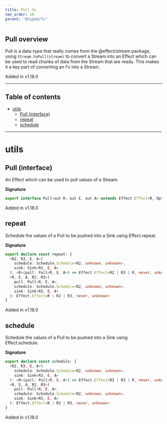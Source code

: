 ```yaml
---
title: Pull.ts
nav_order: 10
parent: "@typed/fx"
---
```


## Pull overview

Pull is a data-type that really comes from the @effect/stream package, using
`Stream.toPull(stream)` to convert a Stream into an Effect which can be used
to read chunks of data from the Stream that are ready. This makes it a key part
of converting an Fx into a Stream.

Added in v1.18.0

---

<h2 class="text-delta">Table of contents</h2>

- [utils](#utils)
  - [Pull (interface)](#pull-interface)
  - [repeat](#repeat)
  - [schedule](#schedule)

---

# utils

## Pull (interface)

An Effect which can be used to pull values of a Stream.

**Signature**

```ts
export interface Pull<out R, out E, out A> extends Effect.Effect<R, Option.Option<E>, Chunk.Chunk<A>> {}
```

Added in v1.18.0

## repeat

Schedule the values of a Pull to be pushed into a Sink
using Effect.repeat.

**Signature**

```ts
export declare const repeat: {
  <R2, R3, E, A>(
    schedule: Schedule.Schedule<R2, unknown, unknown>,
    sink: Sink<R3, E, A>
  ): <R>(pull: Pull<R, E, A>) => Effect.Effect<R2 | R3 | R, never, unknown>
  <R, E, A, R2, R3>(
    pull: Pull<R, E, A>,
    schedule: Schedule.Schedule<R2, unknown, unknown>,
    sink: Sink<R3, E, A>
  ): Effect.Effect<R | R2 | R3, never, unknown>
}
```

Added in v1.18.0

## schedule

Schedule the values of a Pull to be pushed into a Sink
using Effect.schedule.

**Signature**

```ts
export declare const schedule: {
  <R2, R3, E, A>(
    schedule: Schedule.Schedule<R2, unknown, unknown>,
    sink: Sink<R3, E, A>
  ): <R>(pull: Pull<R, E, A>) => Effect.Effect<R2 | R3 | R, never, unknown>
  <R, E, A, R2, R3>(
    pull: Pull<R, E, A>,
    schedule: Schedule.Schedule<R2, unknown, unknown>,
    sink: Sink<R3, E, A>
  ): Effect.Effect<R | R2 | R3, never, unknown>
}
```

Added in v1.18.0
